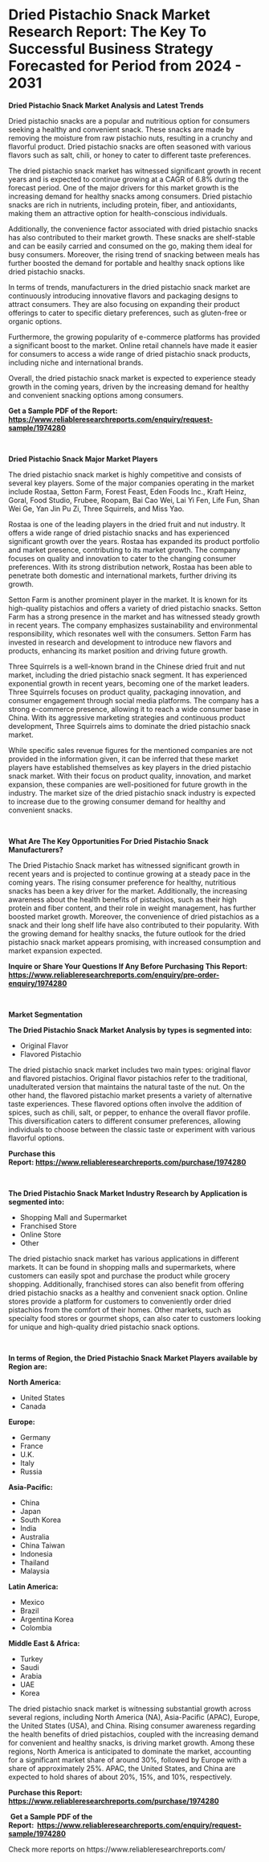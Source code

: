 <p><h1>Dried Pistachio Snack Market Research Report: The Key To Successful Business Strategy Forecasted for Period from 2024 - 2031</h1></p><p><strong>Dried Pistachio Snack Market Analysis and Latest Trends</strong></p>
<p><p>Dried pistachio snacks are a popular and nutritious option for consumers seeking a healthy and convenient snack. These snacks are made by removing the moisture from raw pistachio nuts, resulting in a crunchy and flavorful product. Dried pistachio snacks are often seasoned with various flavors such as salt, chili, or honey to cater to different taste preferences.</p><p>The dried pistachio snack market has witnessed significant growth in recent years and is expected to continue growing at a CAGR of 6.8% during the forecast period. One of the major drivers for this market growth is the increasing demand for healthy snacks among consumers. Dried pistachio snacks are rich in nutrients, including protein, fiber, and antioxidants, making them an attractive option for health-conscious individuals.</p><p>Additionally, the convenience factor associated with dried pistachio snacks has also contributed to their market growth. These snacks are shelf-stable and can be easily carried and consumed on the go, making them ideal for busy consumers. Moreover, the rising trend of snacking between meals has further boosted the demand for portable and healthy snack options like dried pistachio snacks.</p><p>In terms of trends, manufacturers in the dried pistachio snack market are continuously introducing innovative flavors and packaging designs to attract consumers. They are also focusing on expanding their product offerings to cater to specific dietary preferences, such as gluten-free or organic options.</p><p>Furthermore, the growing popularity of e-commerce platforms has provided a significant boost to the market. Online retail channels have made it easier for consumers to access a wide range of dried pistachio snack products, including niche and international brands.</p><p>Overall, the dried pistachio snack market is expected to experience steady growth in the coming years, driven by the increasing demand for healthy and convenient snacking options among consumers.</p></p>
<p><strong>Get a Sample PDF of the Report:&nbsp; <a href="https://www.reliableresearchreports.com/enquiry/request-sample/1974280">https://www.reliableresearchreports.com/enquiry/request-sample/1974280</a></strong></p>
<p>&nbsp;</p>
<p><strong>Dried Pistachio Snack Major Market Players</strong></p>
<p><p>The dried pistachio snack market is highly competitive and consists of several key players. Some of the major companies operating in the market include Rostaa, Setton Farm, Forest Feast, Eden Foods Inc., Kraft Heinz, Goral, Food Studio, Frubee, Roopam, Bai Cao Wei, Lai Yi Fen, Life Fun, Shan Wei Ge, Yan Jin Pu Zi, Three Squirrels, and Miss Yao.</p><p>Rostaa is one of the leading players in the dried fruit and nut industry. It offers a wide range of dried pistachio snacks and has experienced significant growth over the years. Rostaa has expanded its product portfolio and market presence, contributing to its market growth. The company focuses on quality and innovation to cater to the changing consumer preferences. With its strong distribution network, Rostaa has been able to penetrate both domestic and international markets, further driving its growth.</p><p>Setton Farm is another prominent player in the market. It is known for its high-quality pistachios and offers a variety of dried pistachio snacks. Setton Farm has a strong presence in the market and has witnessed steady growth in recent years. The company emphasizes sustainability and environmental responsibility, which resonates well with the consumers. Setton Farm has invested in research and development to introduce new flavors and products, enhancing its market position and driving future growth.</p><p>Three Squirrels is a well-known brand in the Chinese dried fruit and nut market, including the dried pistachio snack segment. It has experienced exponential growth in recent years, becoming one of the market leaders. Three Squirrels focuses on product quality, packaging innovation, and consumer engagement through social media platforms. The company has a strong e-commerce presence, allowing it to reach a wide consumer base in China. With its aggressive marketing strategies and continuous product development, Three Squirrels aims to dominate the dried pistachio snack market.</p><p>While specific sales revenue figures for the mentioned companies are not provided in the information given, it can be inferred that these market players have established themselves as key players in the dried pistachio snack market. With their focus on product quality, innovation, and market expansion, these companies are well-positioned for future growth in the industry. The market size of the dried pistachio snack industry is expected to increase due to the growing consumer demand for healthy and convenient snacks.</p></p>
<p>&nbsp;</p>
<p><strong>What Are The Key Opportunities For Dried Pistachio Snack Manufacturers?</strong></p>
<p><p>The Dried Pistachio Snack market has witnessed significant growth in recent years and is projected to continue growing at a steady pace in the coming years. The rising consumer preference for healthy, nutritious snacks has been a key driver for the market. Additionally, the increasing awareness about the health benefits of pistachios, such as their high protein and fiber content, and their role in weight management, has further boosted market growth. Moreover, the convenience of dried pistachios as a snack and their long shelf life have also contributed to their popularity. With the growing demand for healthy snacks, the future outlook for the dried pistachio snack market appears promising, with increased consumption and market expansion expected.</p></p>
<p><strong>Inquire or Share Your Questions If Any Before Purchasing This Report: <a href="https://www.reliableresearchreports.com/enquiry/pre-order-enquiry/1974280">https://www.reliableresearchreports.com/enquiry/pre-order-enquiry/1974280</a></strong></p>
<p>&nbsp;</p>
<p><strong>Market Segmentation</strong></p>
<p><strong>The Dried Pistachio Snack Market Analysis by types is segmented into:</strong></p>
<p><ul><li>Original Flavor</li><li>Flavored Pistachio</li></ul></p>
<p><p>The dried pistachio snack market includes two main types: original flavor and flavored pistachios. Original flavor pistachios refer to the traditional, unadulterated version that maintains the natural taste of the nut. On the other hand, the flavored pistachio market presents a variety of alternative taste experiences. These flavored options often involve the addition of spices, such as chili, salt, or pepper, to enhance the overall flavor profile. This diversification caters to different consumer preferences, allowing individuals to choose between the classic taste or experiment with various flavorful options.</p></p>
<p><strong>Purchase this Report:&nbsp;<a href="https://www.reliableresearchreports.com/purchase/1974280">https://www.reliableresearchreports.com/purchase/1974280</a></strong></p>
<p>&nbsp;</p>
<p><strong>The Dried Pistachio Snack Market Industry Research by Application is segmented into:</strong></p>
<p><ul><li>Shopping Mall and Supermarket</li><li>Franchised Store</li><li>Online Store</li><li>Other</li></ul></p>
<p><p>The dried pistachio snack market has various applications in different markets. It can be found in shopping malls and supermarkets, where customers can easily spot and purchase the product while grocery shopping. Additionally, franchised stores can also benefit from offering dried pistachio snacks as a healthy and convenient snack option. Online stores provide a platform for customers to conveniently order dried pistachios from the comfort of their homes. Other markets, such as specialty food stores or gourmet shops, can also cater to customers looking for unique and high-quality dried pistachio snack options.</p></p>
<p>&nbsp;</p>
<p><strong>In terms of Region, the Dried Pistachio Snack Market Players available by Region are:</strong></p>
<p>
    <p> <strong> North America: </strong>
        <ul>
            <li>United States</li>
            <li>Canada</li>
        </ul>
        </p> 
    <p> <strong> Europe: </strong>
        <ul>
            <li>Germany</li>
            <li>France</li>
            <li>U.K.</li>
            <li>Italy</li>
            <li>Russia</li>
        </ul>
        </p> 
    <p> <strong> Asia-Pacific: </strong>
        <ul>
            <li>China</li>
            <li>Japan</li>
            <li>South Korea</li>
            <li>India</li>
            <li>Australia</li>
            <li>China Taiwan</li>
            <li>Indonesia</li>
            <li>Thailand</li>
            <li>Malaysia</li>
        </ul>
        </p> 
    <p> <strong> Latin America: </strong>
        <ul>
            <li>Mexico</li>
            <li>Brazil</li>
            <li>Argentina Korea</li>
            <li>Colombia</li>
        </ul>
        </p> 
    <p> <strong> Middle East & Africa: </strong>
        <ul>
            <li>Turkey</li>
            <li>Saudi</li>
            <li>Arabia</li>
            <li>UAE</li>
            <li>Korea</li>
        </ul>
    </p>
    </p>
<p><p>The dried pistachio snack market is witnessing substantial growth across several regions, including North America (NA), Asia-Pacific (APAC), Europe, the United States (USA), and China. Rising consumer awareness regarding the health benefits of dried pistachios, coupled with the increasing demand for convenient and healthy snacks, is driving market growth. Among these regions, North America is anticipated to dominate the market, accounting for a significant market share of around 30%, followed by Europe with a share of approximately 25%. APAC, the United States, and China are expected to hold shares of about 20%, 15%, and 10%, respectively.</p></p>
<p><strong>Purchase this Report: <a href="https://www.reliableresearchreports.com/purchase/1974280">https://www.reliableresearchreports.com/purchase/1974280</a></strong></p>
<p>&nbsp;<strong>Get a Sample PDF of the Report:&nbsp;&nbsp;<a href="https://www.reliableresearchreports.com/enquiry/request-sample/1974280">https://www.reliableresearchreports.com/enquiry/request-sample/1974280</a></strong></p>
<p><strong></strong></p>
<p>Check more reports on https://www.reliableresearchreports.com/</p>